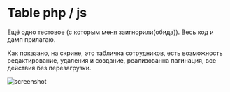 # Table php / js

Ещё одно тестовое (с которым меня заигнорили(обида)). Весь код и дамп прилагаю.

Как показано, на скрине, это табличка сотрудников, есть возможность редактирование, удаления и создание, реализованна пагинация, все действия без перезагрузки.

![screenshot](https://user-images.githubusercontent.com/91345275/161789801-4f690ea9-99e2-4f1c-9123-c2e612242cdc.PNG)
